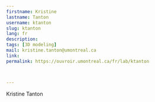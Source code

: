 ```yaml
---
firstname: Kristine
lastname: Tanton
username: ktanton
slug: ktanton
lang: fr
description: 
tags: [3D modeling]
mail: kristine.tanton@umontreal.ca
link: 
permalink: https://ouvroir.umontreal.ca/fr/lab/ktanton



---
```


Kristine Tanton <!-- bio en français-->

